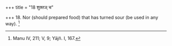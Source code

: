 +++
title = "18 शुक्तञ् च"

+++
18. Nor (should prepared food) that has turned sour (be used in any way). [^10] 


[^10]:  Manu IV, 211; V, 9; Yājñ. I, 167.

